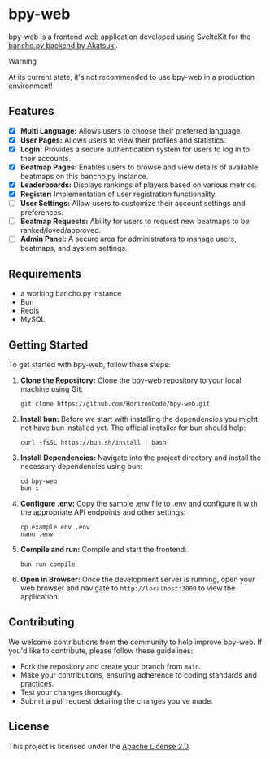 # bpy-web

bpy-web is a frontend web application developed using SvelteKit for the [bancho.py backend by Akatsuki](https://github.com/osuAkatsuki/bancho.py).

> [!WARNING]
> At its current state, it's not recommended to use bpy-web in a production environment!

## Features

- [x] **Multi Language:** Allows users to choose their preferred language.
- [x] **User Pages:** Allows users to view their profiles and statistics.
- [x] **Login:** Provides a secure authentication system for users to log in to their accounts.
- [x] **Beatmap Pages:** Enables users to browse and view details of available beatmaps on this bancho.py instance.
- [x] **Leaderboards:** Displays rankings of players based on various metrics.
- [x] **Register:** Implementation of user registration functionality.
- [ ] **User Settings:** Allow users to customize their account settings and preferences.
- [ ] **Beatmap Requests:** Ability for users to request new beatmaps to be ranked/loved/approved.
- [ ] **Admin Panel:** A secure area for administrators to manage users, beatmaps, and system settings.

## Requirements

- a working bancho.py instance
- Bun
- Redis
- MySQL

## Getting Started

To get started with bpy-web, follow these steps:

1. **Clone the Repository:** Clone the bpy-web repository to your local machine using Git:

   ```
   git clone https://github.com/HorizonCode/bpy-web.git
   ```

2. **Install bun:** Before we start with installing the dependencies you might not have bun installed yet. The official installer for bun should help:

   ```
   curl -fsSL https://bun.sh/install | bash
   ```

3. **Install Dependencies:** Navigate into the project directory and install the necessary dependencies using bun:

   ```
   cd bpy-web
   bun i
   ```

4. **Configure .env:** Copy the sample .env file to .env and configure it with the appropriate API endpoints and other settings:

   ```
   cp example.env .env
   nano .env
   ```

5. **Compile and run:** Compile and start the frontend:

   ```
   bun run compile
   ```

6. **Open in Browser:** Once the development server is running, open your web browser and navigate to `http://localhost:3000` to view the application.

## Contributing

We welcome contributions from the community to help improve bpy-web. If you'd like to contribute, please follow these guidelines:

- Fork the repository and create your branch from `main`.
- Make your contributions, ensuring adherence to coding standards and practices.
- Test your changes thoroughly.
- Submit a pull request detailing the changes you've made.

## License

This project is licensed under the [Apache License 2.0](LICENSE).
